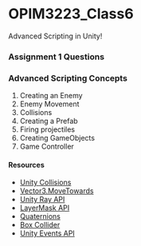 # OPIM3223_Class6
Advanced Scripting in Unity!

### Assignment 1 Questions

### Advanced Scripting Concepts
1. Creating an Enemy
2. Enemy Movement
3. Collisions
4. Creating a Prefab
5. Firing projectiles
6. Creating GameObjects
7. Game Controller

#### Resources
- [Unity Collisions](https://docs.unity3d.com/ScriptReference/Collision.html)
- [Vector3.MoveTowards](https://docs.unity3d.com/ScriptReference/Vector3.MoveTowards.html)
- [Unity Ray API](https://docs.unity3d.com/ScriptReference/Ray.html)
- [LayerMask API](https://docs.unity3d.com/ScriptReference/LayerMask.html)
- [Quaternions](https://docs.unity3d.com/ScriptReference/Quaternion.html)
- [Box Collider](https://docs.unity3d.com/ScriptReference/BoxCollider.html)
- [Unity Events API](https://docs.unity3d.com/ScriptReference/Events.UnityEvent.html)

